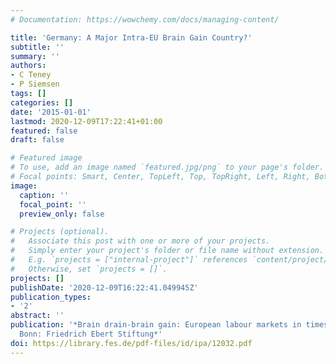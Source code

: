 ```yaml
---
# Documentation: https://wowchemy.com/docs/managing-content/

title: 'Germany: A Major Intra-EU Brain Gain Country?'
subtitle: ''
summary: ''
authors:
- C Teney
- P Siemsen
tags: []
categories: []
date: '2015-01-01'
lastmod: 2020-12-09T17:22:41+01:00
featured: false
draft: false

# Featured image
# To use, add an image named `featured.jpg/png` to your page's folder.
# Focal points: Smart, Center, TopLeft, Top, TopRight, Left, Right, BottomLeft, Bottom, BottomRight.
image:
  caption: ''
  focal_point: ''
  preview_only: false

# Projects (optional).
#   Associate this post with one or more of your projects.
#   Simply enter your project's folder or file name without extension.
#   E.g. `projects = ["internal-project"]` references `content/project/deep-learning/index.md`.
#   Otherwise, set `projects = []`.
projects: []
publishDate: '2020-12-09T16:22:41.049945Z'
publication_types:
- '2'
abstract: ''
publication: '*Brain drain-brain gain: European labour markets in times of crisis.
  Bonn: Friedrich Ebert Stiftung*'
doi: https://library.fes.de/pdf-files/id/ipa/12032.pdf
---
```

